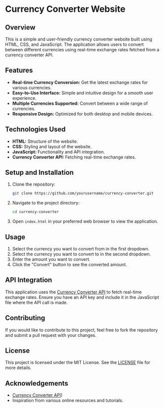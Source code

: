 # Currency Converter Website

## Overview

This is a simple and user-friendly currency converter website built using HTML, CSS, and JavaScript. The application allows users to convert between different currencies using real-time exchange rates fetched from a currency converter API.

## Features

- **Real-time Currency Conversion:** Get the latest exchange rates for various currencies.
- **Easy-to-Use Interface:** Simple and intuitive design for a smooth user experience.
- **Multiple Currencies Supported:** Convert between a wide range of currencies.
- **Responsive Design:** Optimized for both desktop and mobile devices.

## Technologies Used

- **HTML:** Structure of the website.
- **CSS:** Styling and layout of the website.
- **JavaScript:** Functionality and API integration.
- **Currency Converter API:** Fetching real-time exchange rates.

## Setup and Installation

1. Clone the repository:
    ```bash
    git clone https://github.com/yourusername/currency-converter.git
    ```

2. Navigate to the project directory:
    ```bash
    cd currency-converter
    ```

3. Open `index.html` in your preferred web browser to view the application.

## Usage

1. Select the currency you want to convert from in the first dropdown.
2. Select the currency you want to convert to in the second dropdown.
3. Enter the amount you want to convert.
4. Click the "Convert" button to see the converted amount.

## API Integration

This application uses the [Currency Converter API](https://app.currencyapi.com/dashboard) to fetch real-time exchange rates. Ensure you have an API key and include it in the JavaScript file where the API call is made.

## Contributing

If you would like to contribute to this project, feel free to fork the repository and submit a pull request with your changes.

## License

This project is licensed under the MIT License. See the [LICENSE](LICENSE) file for more details.

## Acknowledgements

- [Currency Converter API](https://app.currencyapi.com/dashboard))
- Inspiration from various online resources and tutorials.
